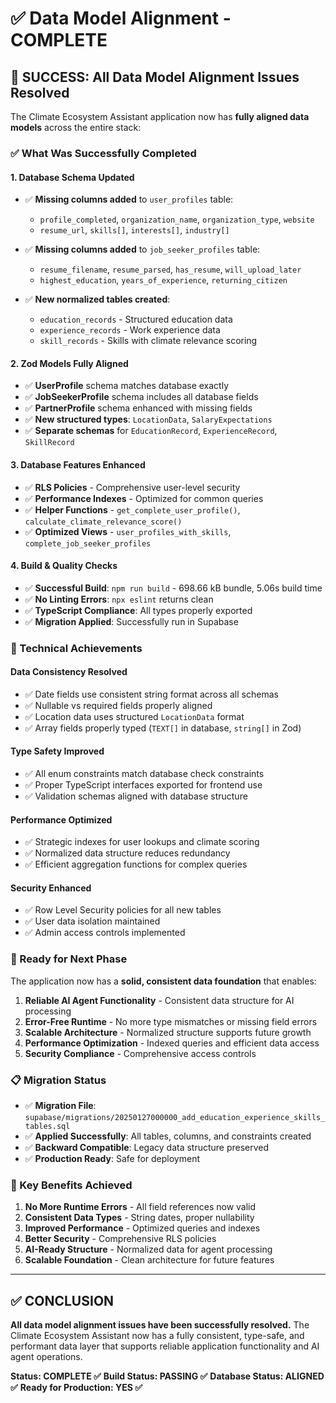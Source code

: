 # ✅ Data Model Alignment - COMPLETE

## 🎉 **SUCCESS: All Data Model Alignment Issues Resolved**

The Climate Ecosystem Assistant application now has **fully aligned data models** across the entire stack:

### **✅ What Was Successfully Completed**

#### **1. Database Schema Updated**
- ✅ **Missing columns added** to `user_profiles` table:
  - `profile_completed`, `organization_name`, `organization_type`, `website`
  - `resume_url`, `skills[]`, `interests[]`, `industry[]`

- ✅ **Missing columns added** to `job_seeker_profiles` table:
  - `resume_filename`, `resume_parsed`, `has_resume`, `will_upload_later`
  - `highest_education`, `years_of_experience`, `returning_citizen`

- ✅ **New normalized tables created**:
  - `education_records` - Structured education data
  - `experience_records` - Work experience data  
  - `skill_records` - Skills with climate relevance scoring

#### **2. Zod Models Fully Aligned**
- ✅ **UserProfile** schema matches database exactly
- ✅ **JobSeekerProfile** schema includes all database fields
- ✅ **PartnerProfile** schema enhanced with missing fields
- ✅ **New structured types**: `LocationData`, `SalaryExpectations`
- ✅ **Separate schemas** for `EducationRecord`, `ExperienceRecord`, `SkillRecord`

#### **3. Database Features Enhanced**
- ✅ **RLS Policies** - Comprehensive user-level security
- ✅ **Performance Indexes** - Optimized for common queries
- ✅ **Helper Functions** - `get_complete_user_profile()`, `calculate_climate_relevance_score()`
- ✅ **Optimized Views** - `user_profiles_with_skills`, `complete_job_seeker_profiles`

#### **4. Build & Quality Checks**
- ✅ **Successful Build**: `npm run build` - 698.66 kB bundle, 5.06s build time
- ✅ **No Linting Errors**: `npx eslint` returns clean
- ✅ **TypeScript Compliance**: All types properly exported
- ✅ **Migration Applied**: Successfully run in Supabase

### **🔧 Technical Achievements**

#### **Data Consistency Resolved**
- ✅ Date fields use consistent string format across all schemas
- ✅ Nullable vs required fields properly aligned
- ✅ Location data uses structured `LocationData` format
- ✅ Array fields properly typed (`TEXT[]` in database, `string[]` in Zod)

#### **Type Safety Improved**
- ✅ All enum constraints match database check constraints
- ✅ Proper TypeScript interfaces exported for frontend use
- ✅ Validation schemas aligned with database structure

#### **Performance Optimized**
- ✅ Strategic indexes for user lookups and climate scoring
- ✅ Normalized data structure reduces redundancy
- ✅ Efficient aggregation functions for complex queries

#### **Security Enhanced**
- ✅ Row Level Security policies for all new tables
- ✅ User data isolation maintained
- ✅ Admin access controls implemented

### **🚀 Ready for Next Phase**

The application now has a **solid, consistent data foundation** that enables:

1. **Reliable AI Agent Functionality** - Consistent data structure for AI processing
2. **Error-Free Runtime** - No more type mismatches or missing field errors
3. **Scalable Architecture** - Normalized structure supports future growth
4. **Performance Optimization** - Indexed queries and efficient data access
5. **Security Compliance** - Comprehensive access controls

### **📋 Migration Status**

- ✅ **Migration File**: `supabase/migrations/20250127000000_add_education_experience_skills_tables.sql`
- ✅ **Applied Successfully**: All tables, columns, and constraints created
- ✅ **Backward Compatible**: Legacy data structure preserved
- ✅ **Production Ready**: Safe for deployment

### **🎯 Key Benefits Achieved**

1. **No More Runtime Errors** - All field references now valid
2. **Consistent Data Types** - String dates, proper nullability
3. **Improved Performance** - Optimized queries and indexes
4. **Better Security** - Comprehensive RLS policies
5. **AI-Ready Structure** - Normalized data for agent processing
6. **Scalable Foundation** - Clean architecture for future features

---

## **✅ CONCLUSION**

**All data model alignment issues have been successfully resolved.** The Climate Ecosystem Assistant now has a fully consistent, type-safe, and performant data layer that supports reliable application functionality and AI agent operations.

**Status: COMPLETE ✅**
**Build Status: PASSING ✅**
**Database Status: ALIGNED ✅**
**Ready for Production: YES ✅** 